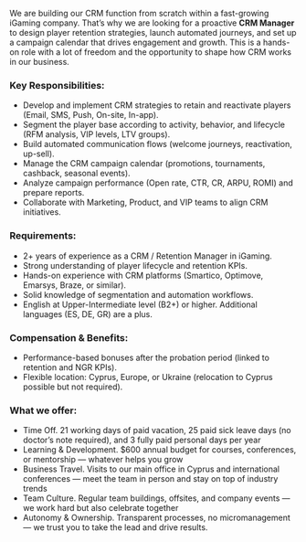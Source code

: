 We are building our CRM function from scratch within a fast-growing iGaming
company. That’s why we are looking for a proactive **CRM Manager** to design
player retention strategies, launch automated journeys, and set up a campaign
calendar that drives engagement and growth. This is a hands-on role with a lot
of freedom and the opportunity to shape how CRM works in our business.

### **Key Responsibilities:**

  * Develop and implement CRM strategies to retain and reactivate players (Email, SMS, Push, On-site, In-app).
  * Segment the player base according to activity, behavior, and lifecycle (RFM analysis, VIP levels, LTV groups).
  * Build automated communication flows (welcome journeys, reactivation, up-sell).
  * Manage the CRM campaign calendar (promotions, tournaments, cashback, seasonal events).
  * Analyze campaign performance (Open rate, CTR, CR, ARPU, ROMI) and prepare reports.
  * Collaborate with Marketing, Product, and VIP teams to align CRM initiatives.

### **Requirements:**

  * 2+ years of experience as a CRM / Retention Manager in iGaming.
  * Strong understanding of player lifecycle and retention KPIs.
  * Hands-on experience with CRM platforms (Smartico, Optimove, Emarsys, Braze, or similar).
  * Solid knowledge of segmentation and automation workflows.
  * English at Upper-Intermediate level (B2+) or higher. Additional languages (ES, DE, GR) are a plus.

### **Compensation & Benefits:**

  * Performance-based bonuses after the probation period (linked to retention and NGR KPIs).
  * Flexible location: Cyprus, Europe, or Ukraine (relocation to Cyprus possible but not required).

### **What we offer:**

  * Time Off. 21 working days of paid vacation, 25 paid sick leave days (no doctor’s note required), and 3 fully paid personal days per year
  * Learning & Development. $600 annual budget for courses, conferences, or mentorship — whatever helps you grow
  * Business Travel. Visits to our main office in Cyprus and international conferences — meet the team in person and stay on top of industry trends
  * Team Culture. Regular team buildings, offsites, and company events — we work hard but also celebrate together
  * Autonomy & Ownership. Transparent processes, no micromanagement — we trust you to take the lead and drive results.